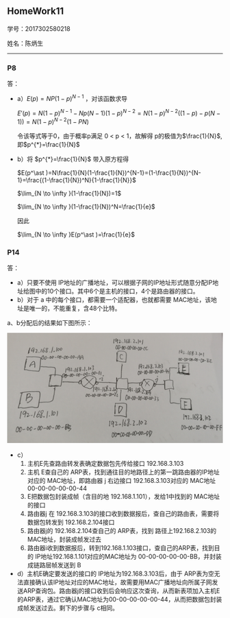 ## HomeWork11

学号：2017302580218

姓名：陈炳生

---



### P8

答：

- a）$E(p)=NP(1-p)^{N-1}$ ，对该函数求导

  $E'(p)=N(1-p)^{N-1}-Np(N-1)(1-p)^{N-2}=N(1-p)^{N-2}((1-p)-p(N-1))=N(1-p)^{N-2}(1-PN)$

  令该等式等于0，由于概率p满足 0 < p < 1，故解得 p的极值为$\frac{1}{N}$,即$p^{*}=\frac{1}{N}$

- b）将 $p^{*}=\frac{1}{N}$ 带入原方程得

  $E(p^\ast )=N\frac{1}{N}(1-\frac{1}{N})^{N-1}=(1-\frac{1}{N})^{N-1}=\frac{(1-\frac{1}{N})^N}{1-\frac{1}{N}}$

  $\lim_{N \to \infty }(1-\frac{1}{N})=1$

  $\lim_{N \to \infty }(1-\frac{1}{N})^N=\frac{1}{e}$

  因此

  $\lim_{N \to \infty }E(p^\ast )=\frac{1}{e}$



### P14

答：

- a）只要不使用 IP地址的广播地址，可以根据子网的IP地址形式随意分配IP地址给图中的10个接口。其中6个是主机的接口，4个是路由器的接口。
- b）对于 a 中的每个接口，都需要一个适配器，也就都需要 MAC地址，该地址是唯一的，不能重复，含48个比特。

a、b分配后的结果如下图所示：

![p14](./p14.jpg)

- c）
  1. 主机E先查路由转发表确定数据包先传给接口 192.168.3.103
  2. 主机 E查自己的 ARP表，找到通往目的地路径上的第一跳路由器的IP地址对应的 MAC地址，即路由器 j 右边接口 192.168.3.103对应的 MAC地址 00-00-00-00-00-44
  3. E把数据包封装成帧（含目的地 192.168.1.101），发给1中找到的 MAC地址的接口
  4. 路由器j 在 192.168.3.103的接口收到数据报后，查自己的路由表，需要将数据包转发到 192.168.2.104接口
  5. 路由器j的 192.168.2.104查自己的 ARP表，找到 路径上192.168.2.103的MAC地址，封装成帧发过去
  6. 路由器i收到数据报后，转到192.168.1.103接口，查自己的ARP表，找到目的 IP地址192.168.1.101对应的MAC地址为 00-00-00-00-00-BB，并封装成链路层帧发送到 B
- d）主机E确定要发送的接口的 IP地址为192.168.3.103后，由于 ARP表为空无法直接确认该IP地址对应的MAC地址，故需要用MAC广播地址向所属子网发送ARP查询包。路由器j的接口收到后会响应这次查询，从而新表项加入主机E的ARP表，通过它确认MAC地址为00-00-00-00-00-44，从而把数据包封装成帧发送过去。剩下的步骤与 c相同。

